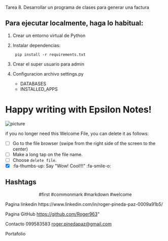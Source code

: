 Tarea 8. Desarrollar un programa de clases para generar una factura

## Para ejecutar localmente, haga lo habitual:

1. Crear un entorno virtual de Python

2. Instalar dependencias:

        pip install -r requirements.txt

3. Crear el super usuario para admin

4. Configuracion archivo settings.py

     * DATABASES
     * INSTALLED_APPS
     

# Happy writing with Epsilon Notes!

![picture](file:///android_asset/img/default.jpg)

if you no longer need this Welcome File, you can delete it as follows:

- [ ] Go to the file browser (swipe from the right side of the screen to the center)
- [ ] Make a long tap on the file name.
- [ ] Choose `delete file`.
- [x] :fa-thumbs-up: Say "Wow! Cool!!!" :fa-smile-o:

## Hashtags

<center>

#first #commonmark #markdown #welcome

</center>
Pagina linkedin
https://www.linkedin.com/in/roger-pineda-paz-0009a91b5/

Pagina GitHub
https://github.com/Roger963"


Contacto
099583583
roger.pinedapaz@gmail.com

Portafolio

